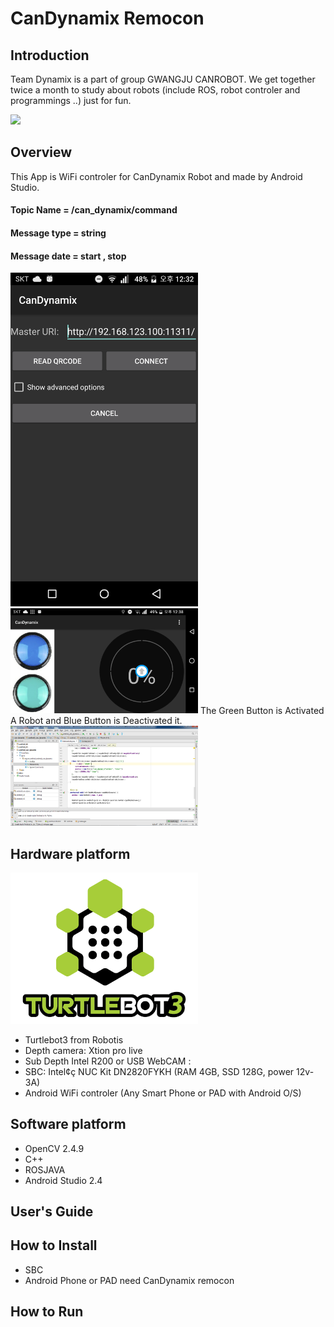 # CanDynamix Remocon


  ## Introduction

  Team Dynamix is a part of group GWANGJU CANROBOT. We get together twice a month to study about robots (include ROS, robot controler and programmings ..)  just for fun.
  
  <img src="https://github.com/candynamix/can_dynamix/blob/master/gjcanrobot.jpg" width="100">

  ## Overview
  This App is WiFi controler for CanDynamix Robot and made by Android Studio.     
 
####  Topic Name = /can_dynamix/command
####  Message type = string
####  Message date = start , stop

  <img src="https://raw.githubusercontent.com/candynamix/can_dynamix_remocon/master/docs/start.png" width="300">
  <img src="https://raw.githubusercontent.com/candynamix/can_dynamix_remocon/master/docs/run.png" width="300">
    The Green Button is Activated A Robot and Blue Button is Deactivated it. 

  <img src="https://raw.githubusercontent.com/candynamix/can_dynamix_remocon/master/docs/AndroidStudio.PNG" width="300">
  

  
  ## Hardware platform
  <img src="https://raw.githubusercontent.com/ROBOTIS-GIT/ROBOTIS-Documents/master/wiki-images/Turtlebot3/Turtlebot3_logo.jpg" width="300">
  
  - Turtlebot3 from Robotis
  - Depth camera: Xtion pro live 
  - Sub Depth Intel R200 or USB WebCAM : 
  - SBC:  Intel¢ç NUC Kit DN2820FYKH (RAM 4GB, SSD 128G, power 12v-3A)  
  - Android WiFi controler (Any Smart Phone or PAD with Android O/S)

 ## Software platform 
  
  - OpenCV  2.4.9  
  - C++
  - ROSJAVA
  - Android Studio 2.4 

## User's Guide


## How to Install 
   - SBC
   - Android Phone or PAD  need CanDynamix remocon   

## How to Run
